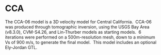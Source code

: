 # CCA

The CCA-06 model is a 3D velocity model for Central California.  CCA-06 was produced through 
tomographic inversion, using the USGS Bay Area (v8.3.0), CVM-S4.26, and Lin-Thurber models as 
starting models.  6 iterations were performed on a 500m-resolution mesh, down to a minimum Vs 
of 900 m/s, to generate the final model.  This model includes an optional Ely-Jordan GTL.

